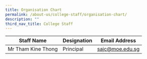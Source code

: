 ```yaml
---
title: Organisation Chart
permalink: /about-us/college-staff/organisation-chart/
description: ""
third_nav_title: College Staff
---
```

| Staff Name | Designation | Email Address |
| -------- | -------- | -------- |
|Mr Tham Kine Thong    | Principal     |sajc@moe.edu.sg|

